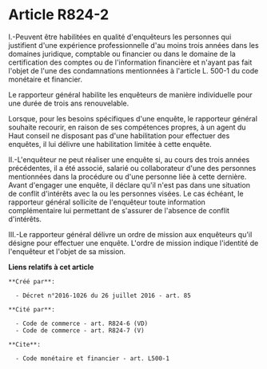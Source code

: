 # Article R824-2

I.-Peuvent être habilitées en qualité d'enquêteurs les personnes qui justifient d'une expérience professionnelle d'au moins
trois années dans les domaines juridique, comptable ou financier ou dans le domaine de la certification des comptes ou de
l'information financière et n'ayant pas fait l'objet de l'une des condamnations mentionnées à l'article L. 500-1 du code
monétaire et financier. 

Le rapporteur général habilite les enquêteurs de manière individuelle pour une durée de trois ans renouvelable. 

Lorsque, pour les besoins spécifiques d'une enquête, le rapporteur général souhaite recourir, en raison de ses compétences
propres, à un agent du Haut conseil ne disposant pas d'une habilitation pour effectuer des enquêtes, il lui délivre une
habilitation limitée à cette enquête. 

II.-L'enquêteur ne peut réaliser une enquête si, au cours des trois années précédentes, il a été associé, salarié ou
collaborateur d'une des personnes mentionnées dans la procédure ou d'une personne liée à cette dernière. Avant d'engager une
enquête, il déclare qu'il n'est pas dans une situation de conflit d'intérêts avec la ou les personnes visées. Le cas échéant,
le rapporteur général sollicite de l'enquêteur toute information complémentaire lui permettant de s'assurer de l'absence de
conflit d'intérêts. 

III.-Le rapporteur général délivre un ordre de mission aux enquêteurs qu'il désigne pour effectuer une enquête. L'ordre de
mission indique l'identité de l'enquêteur et l'objet de sa mission.

**Liens relatifs à cet article**

	**Créé par**:

	  - Décret n°2016-1026 du 26 juillet 2016 - art. 85

	**Cité par**:

	  - Code de commerce - art. R824-6 (VD)
	  - Code de commerce - art. R824-7 (V)

	**Cite**:

	  - Code monétaire et financier - art. L500-1
